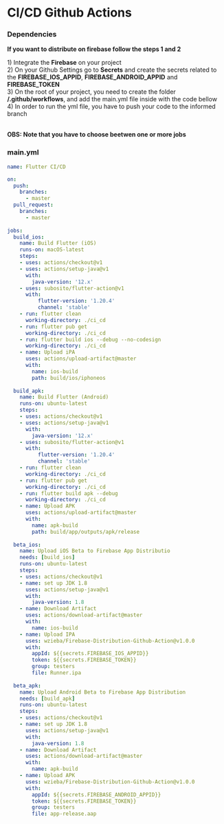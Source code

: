 # CI/CD Github Actions

### Dependencies
<p><b>If you want to distribute on firebase follow the steps 1 and 2</b></p>
1) Integrate the <b>Firebase</b> on your project </br>
2) On your Github Settings go to <b>Secrets</b> and create the secrets related to the <b>FIREBASE_IOS_APPID</b>, <b>FIREBASE_ANDROID_APPID</b> and <b>FIREBASE_TOKEN</b> </br>
3) On the root of your project, you need to create the folder <b>/.github/workflows</b>, and add the main.yml file inside with the code bellow </br>
4) In order to run the yml file, you have to push your code to the informed branch </br></br>

<b>OBS: Note that you have to choose beetwen one or more jobs</b>


### main.yml
```yml
name: Flutter CI/CD

on:
  push:
    branches:
      - master
  pull_request:
    branches:
      - master
    
jobs:
  build_ios:
    name: Build Flutter (iOS)
    runs-on: macOS-latest
    steps:
    - uses: actions/checkout@v1
    - uses: actions/setup-java@v1
      with:
        java-version: '12.x'
    - uses: subosito/flutter-action@v1
      with:
          flutter-version: '1.20.4'
          channel: 'stable'
    - run: flutter clean
      working-directory: ./ci_cd
    - run: flutter pub get
      working-directory: ./ci_cd
    - run: flutter build ios --debug --no-codesign
      working-directory: ./ci_cd
    - name: Upload iPA
      uses: actions/upload-artifact@master
      with:
        name: ios-build
        path: build/ios/iphoneos
        
  build_apk:
    name: Build Flutter (Android)
    runs-on: ubuntu-latest
    steps:
    - uses: actions/checkout@v1
    - uses: actions/setup-java@v1
      with:
        java-version: '12.x'
    - uses: subosito/flutter-action@v1
      with:
          flutter-version: '1.20.4'
          channel: 'stable'
    - run: flutter clean
      working-directory: ./ci_cd
    - run: flutter pub get
      working-directory: ./ci_cd
    - run: flutter build apk --debug
      working-directory: ./ci_cd
    - name: Upload APK
      uses: actions/upload-artifact@master
      with:
        name: apk-build
        path: build/app/outputs/apk/release
         
  beta_ios:
    name: Upload iOS Beta to Firebase App Distributio
    needs: [build_ios]
    runs-on: ubuntu-latest
    steps:
    - uses: actions/checkout@v1
    - name: set up JDK 1.8
      uses: actions/setup-java@v1
      with:
        java-version: 1.8
    - name: Download Artifact
      uses: actions/download-artifact@master
      with:
        name: ios-build
    - name: Upload IPA
      uses: wzieba/Firebase-Distribution-Github-Action@v1.0.0
      with:
        appId: ${{secrets.FIREBASE_IOS_APPID}}
        token: ${{secrets.FIREBASE_TOKEN}}
        group: testers
        file: Runner.ipa
         
  beta_apk:
    name: Upload Android Beta to Firebase App Distribution
    needs: [build_apk]
    runs-on: ubuntu-latest
    steps:
    - uses: actions/checkout@v1
    - name: set up JDK 1.8
      uses: actions/setup-java@v1
      with:
        java-version: 1.8
    - name: Download Artifact
      uses: actions/download-artifact@master
      with:
        name: apk-build
    - name: Upload APK
      uses: wzieba/Firebase-Distribution-Github-Action@v1.0.0
      with:
        appId: ${{secrets.FIREBASE_ANDROID_APPID}}
        token: ${{secrets.FIREBASE_TOKEN}}
        group: testers
        file: app-release.aap

```
